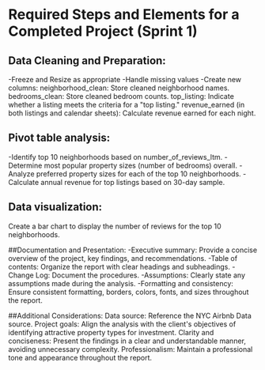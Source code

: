 # Required Steps and Elements for a Completed Project (Sprint 1)

## Data Cleaning and Preparation:
-Freeze and Resize as appropriate
-Handle missing values
-Create new columns:
    neighborhood_clean: Store cleaned neighborhood names.
    bedrooms_clean: Store cleaned bedroom counts.
    top_listing: Indicate whether a listing meets the criteria for a "top listing."
    revenue_earned (in both listings and calendar sheets): Calculate revenue earned for each night.

## Pivot table analysis:
-Identify top 10 neighborhoods based on number_of_reviews_ltm.
-Determine most popular property sizes (number of bedrooms) overall.
-Analyze preferred property sizes for each of the top 10 neighborhoods.
-Calculate annual revenue for top listings based on 30-day sample.

## Data visualization:
Create a bar chart to display the number of reviews for the top 10 neighborhoods.

##Documentation and Presentation:
-Executive summary: Provide a concise overview of the project, key findings, and recommendations.
-Table of contents: Organize the report with clear headings and subheadings.
-Change Log: Document the procedures.
-Assumptions: Clearly state any assumptions made during the analysis.
-Formatting and consistency: Ensure consistent formatting, borders, colors, fonts, and sizes throughout the report.

##Additional Considerations:
Data source: Reference the NYC Airbnb Data source.
Project goals: Align the analysis with the client's objectives of identifying attractive property types for investment.
Clarity and conciseness: Present the findings in a clear and understandable manner, avoiding unnecessary complexity.
Professionalism: Maintain a professional tone and appearance throughout the report.
